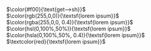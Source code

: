 
$\color{#f00}{\text{get-->sh}}$ 	
$\color{rgb(255,0,0)}{\textsf{lorem ipsum}}$ 	
$\color{rgba(255,0,0, 0.4)}{\textsf{lorem ipsum}}$ 	
$\color{hsl(0,100%,50%)}{\textsf{lorem ipsum}}$ 	
$\color{hsla(0,100%,50%, 0.4)}{\textsf{lorem ipsum}}$ 	
$\textcolor{red}{\textsf{lorem ipsum}}$
